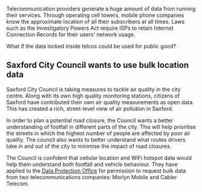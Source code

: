 Telecommunication providers generate a huge amount of data from running their services. Through operating cell towers, mobile phone companies know the approximate location of all their subscribers at all times. Laws such as the Investigatory Powers Act require ISPs to retain Internet Connection Records for their users' network usage.

What if the data locked inside telcos could be used for public good?


## Saxford City Council wants to use bulk location data

Saxford City Council is taking measures to tackle air quality in the city centre. Along with its own high quality monitoring stations, citizens of Saxford have contributed their own air quality measurements as open data.  This has created a rich, street-level view of air pollution in Saxford.

In order to plan a potential road closure, the Council wants a better understanding of footfall in different parts of the city. This will help prioritise the streets in which the highest number of people are affected by poor air quality. The council also wants to better understand what routes drivers take in and out of the city to minimise the impact of road closures.

The Council is confident that cellular location and WiFi hotspot data would help them understand both footfall and vehicle behaviour. They have applied to the <span style="text-decoration:underline;">Data Protection Office</span> for permission to request bulk data from two telecommunications companies: Morlyn Mobile and Cabler Telecom.
